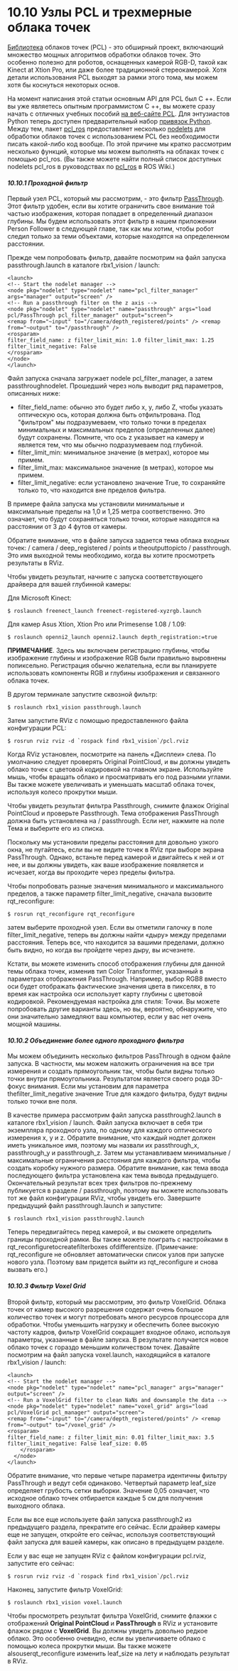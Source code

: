 # 10.10 Узлы PCL и трехмерные облака точек

[Библиотека](http://www.pointclouds.org/) облаков точек \(PCL\) - это обширный проект, включающий множество мощных алгоритмов обработки облаков точек. Это особенно полезно для роботов, оснащенных камерой RGB-D, такой как Kinect at Xtion Pro, или даже более традиционной стереокамерой. Хотя детали использования PCL выходят за рамки этого тома, мы можем хотя бы коснуться некоторых основ.

На момент написания этой статьи основным API для PCL был C ++. Если вы уже являетесь опытным программистом C ++, вы можете сразу начать с отличных учебных пособий [на веб-сайте PCL](http://www.pointclouds.org/documentation/tutorials/). Для энтузиастов Python теперь доступен предварительный набор [привязок Python](http://www.pointclouds.org/news/2013/02/07/python-bindings-for-the-point-cloud-library/). Между тем, пакет [pcl\_ros](http://wiki.ros.org/pcl_ros) предоставляет несколько [nodelets](http://wiki.ros.org/nodelet) для обработки облаков точек с использованием PCL без необходимости писать какой-либо код вообще. По этой причине мы кратко рассмотрим несколько функций, которые мы можем выполнять на облаках точек с помощью pcl\_ros. \(Вы также можете найти полный список доступных nodelets pcl\_ros в руководствах по [pcl\_ros](http://wiki.ros.org/pcl_ros/Tutorials) в ROS Wiki.\)

#### _10.10.1 Проходной фильтр_

Первый узел PCL, который мы рассмотрим, - это фильтр [PassThrough](http://wiki.ros.org/pcl_ros/Tutorials/PassThrough%20filtering). Этот фильтр удобен, если вы хотите ограничить свое внимание той частью изображения, которая попадает в определенный диапазон глубины. Мы будем использовать этот фильтр в нашем приложении Person Follower в следующей главе, так как мы хотим, чтобы робот следил только за теми объектами, которые находятся на определенном расстоянии.

Прежде чем попробовать фильтр, давайте посмотрим на файл запуска passthrough.launch в каталоге rbx1\_vision / launch:

```text
<launch>
<!-- Start the nodelet manager -->
<node pkg="nodelet" type="nodelet" name="pcl_filter_manager" args="manager" output="screen" />
<!-- Run a passthrough filter on the z axis -->
<node pkg="nodelet" type="nodelet" name="passthrough" args="load pcl/PassThrough pcl_filter_manager" output="screen">
<remap from="~input" to="/camera/depth_registered/points" /> <remap from="~output" to="/passthrough" />
<rosparam>
filter_field_name: z filter_limit_min: 1.0 filter_limit_max: 1.25 filter_limit_negative: False
</rosparam>
</node>
</launch>
```

Файл запуска сначала загружает nodele pcl\_filter\_manager, а затем passthroughnodelet. Прошедший через ноль выводит ряд параметров, описанных ниже:

* filter\_field\_name: обычно это будет либо x, y, либо Z, чтобы указать оптическую ось, которая должна быть отфильтрована. Под "фильтром" мы подразумеваем, что только точки в пределах минимальных и максимальных пределов \(определенных далее\) будут сохранены. Помните, что ось z указывает на камеру и является тем, что мы обычно подразумеваем под глубиной.
* filter\_limit\_min: минимальное значение \(в метрах\), которое мы примем.
* filter\_limit\_max: максимальное значение \(в метрах\), которое мы примем.
* filter\_limit\_negative: если установлено значение True, то сохраняйте только то, что находится вне пределов фильтра.

В примере файла запуска мы установили минимальные и максимальные пределы на 1,0 и 1,25 метра соответственно. Это означает, что будут сохраняться только точки, которые находятся на расстоянии от 3 до 4 футов от камеры.

Обратите внимание, что в файле запуска задается тема облака входных точек: / camera / deep\_registered / points и theoutputtopicto / passthrough. Это имя выходной темы необходимо, когда вы хотите просмотреть результаты в RViz.

Чтобы увидеть результат, начните с запуска соответствующего драйвера для вашей глубинной камеры:

Для Microsoft Kinect:

```text
$ roslaunch freenect_launch freenect-registered-xyzrgb.launch
```

Для камер Asus Xtion, Xtion Pro или Primesense 1.08 / 1.09:

```text
$ roslaunch openni2_launch openni2.launch depth_registration:=true
```

**ПРИМЕЧАНИЕ**. Здесь мы включаем регистрацию глубины, чтобы изображение глубины и изображение RGB были правильно выровнены попиксельно. Регистрация обычно желательна, если вы планируете использовать компоненты RGB и глубины изображения и связанного облака точек.

В другом терминале запустите сквозной фильтр:

```text
$ roslaunch rbx1_vision passthrough.launch
```

Затем запустите RViz с помощью предоставленного файла конфигурации PCL:

```text
$ rosrun rviz rviz -d `rospack find rbx1_vision`/pcl.rviz
```

Когда RViz установлен, посмотрите на панель «Дисплеи» слева. По умолчанию следует проверять Original PointCloud, и вы должны увидеть облако точек с цветовой кодировкой на главном экране. Используйте мышь, чтобы вращать облако и просматривать его под разными углами. Вы также можете увеличивать и уменьшать масштаб облака точек, используя колесо прокрутки мыши.

Чтобы увидеть результат фильтра Passthrough, снимите флажок Original PointCloud и проверьте Passthrough. Тема отображения PassThrough должна быть установлена ​​на / passthrough. Если нет, нажмите на поле Тема и выберите его из списка.

Поскольку мы установили пределы расстояния для довольно узкого окна, не пугайтесь, если вы не видите точек в RViz при выборе экрана PassThrough. Однако, встаньте перед камерой и двигайтесь к ней и от нее, и вы должны увидеть, как ваше изображение появляется и исчезает, когда вы проходите через пределы фильтра.

Чтобы попробовать разные значения минимального и максимального пределов, а также параметр filter\_limit\_negative, сначала вызовите rqt\_reconfigure:

```text
$ rosrun rqt_reconfigure rqt_reconfigure
```

затем выберите проходной узел. Если вы отметили галочку в поле filter\_limit\_negative, теперь вы должны найти «дыру» между пределами расстояния. Теперь все, что находится за вашими пределами, должно быть видно, но когда вы пройдете через дыру, вы исчезнете.

Кстати, вы можете изменить способ отображения глубины для данной темы облака точек, изменив тип Color Transformer, указанный в параметрах отображения PassThrough. Например, выбор RGB8 вместо оси будет отображать фактические значения цвета в пикселях, в то время как настройка оси использует карту глубины с цветовой кодировкой. Рекомендуемая настройка для стиля: Точки. Вы можете попробовать другие варианты здесь, но вы, вероятно, обнаружите, что они значительно замедляют ваш компьютер, если у вас нет очень мощной машины.

#### _10.10.2 Объединение более одного проходного фильтра_

Мы можем объединить несколько фильтров PassThrough в одном файле запуска. В частности, мы можем наложить ограничения на все три измерения и создать прямоугольник так, чтобы были видны только точки внутри прямоугольника. Результатом является своего рода 3D-фокус внимания. Если мы установим для параметра thefilter\_limit\_negative значение True для каждого фильтра, будут видны только точки вне поля.

В качестве примера рассмотрим файл запуска passthrough2.launch в каталоге rbx1\_vision / launch. Файл запуска включает в себя три экземпляра проходного узла, по одному для каждого оптического измерения x, y и z. Обратите внимание, что каждый нодлет должен иметь уникальное имя, поэтому мы назвали их passthrough\_x, passthrough\_y и passthrough\_z. Затем мы устанавливаем минимальные / максимальные ограничения расстояния для каждого фильтра, чтобы создать коробку нужного размера. Обратите внимание, как тема ввода последующего фильтра установлена ​​как тема вывода предыдущего. Окончательный результат всех трех фильтров по-прежнему публикуется в разделе / ​​passthrough, поэтому вы можете использовать тот же файл конфигурации RViz, чтобы увидеть его. Завершите предыдущий файл passthrough.launch и запустите:

```text
$ roslaunch rbx1_vision passthrough2.launch
```

Теперь передвигайтесь перед камерой, и вы сможете определить границы проходной рамки. Вы также можете поиграть с настройками в rqt\_reconfiguretocreatefilterboxes ofdifferentsize. \(Примечание: rqt\_reconfigure не обновляет автоматически список узлов при запуске нового узла. Поэтому вам придется выйти из rqt\_reconfigure и снова вызвать его.\)

#### _10.10.3 Фильтр Voxel Grid_

Второй фильтр, который мы рассмотрим, это фильтр VoxelGrid. Облака точек от камер высокого разрешения содержат очень большое количество точек и могут потребовать много ресурсов процессора для обработки. Чтобы уменьшить нагрузку и обеспечить более высокую частоту кадров, фильтр VoxelGrid сокращает входное облако, используя параметры, указанные в файле запуска. В результате получается новое облако точек с гораздо меньшим количеством точек. Давайте посмотрим на файл запуска voxel.launch, находящийся в каталоге rbx1\_vision / launch:

```text
<launch>
<!-- Start the nodelet manager -->
<node pkg="nodelet" type="nodelet" name="pcl_manager" args="manager" output="screen" />
<!-- Run a VoxelGrid filter to clean NaNs and downsample the data -->
<node pkg="nodelet" type="nodelet" name="voxel_grid" args="load pcl/VoxelGrid pcl_manager" output="screen">
<remap from="~input" to="/camera/depth_registered/points" /> <remap from="~output" to="/voxel_grid" />
<rosparam>
filter_field_name: z filter_limit_min: 0.01 filter_limit_max: 3.5 filter_limit_negative: False leaf_size: 0.05
    </rosparam>
  </node>
</launch>
```

Обратите внимание, что первые четыре параметра идентичны фильтру PassThrough и ведут себя одинаково. Четвертый параметр leaf\_size определяет грубость сетки выборки. Значение 0,05 означает, что исходное облако точек отбирается каждые 5 см для получения выходного облака.

Если вы все еще используете файл запуска passthrough2 из предыдущего раздела, прекратите его сейчас. Если драйвер камеры еще не запущен, откройте его сейчас, используя соответствующий файл запуска для вашей камеры, как описано в предыдущем разделе.

Если у вас еще не запущен RViz с файлом конфигурации pcl.rviz, запустите его сейчас:

```text
$ rosrun rviz rviz -d `rospack find rbx1_vision`/pcl.rviz
```

Наконец, запустите фильтр VoxelGrid:

```text
$ roslaunch rbx1_vision voxel.launch
```

Чтобы просмотреть результат фильтра VoxelGrid, снимите флажки с отображений **Original PointCloud** и **PassThrough** в RViz и установите флажок рядом с **VoxelGrid**. Вы должны увидеть довольно редкое облако. Это особенно очевидно, если вы увеличиваете облако с помощью колеса прокрутки мыши. Вы также можете alsouserqt\_reconfigure изменить leaf\_size на лету и наблюдать результат в RViz.



